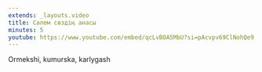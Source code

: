 ```yaml
---
extends: _layouts.video
title: Сәлем сөздің анасы
minutes: 5
youtube: https://www.youtube.com/embed/qcLvBOA5MbU?si=pAcvpv69ClNohQe9
---
```

Ormekshi, kumurska, karlygash
